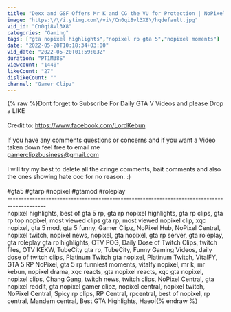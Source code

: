 ```yaml
---
title: "Dexx and GSF Offers Mr K and CG the VU for Protection | NoPixel GTA RP"
image: "https:\/\/i.ytimg.com\/vi\/Cn0qi8vl3X8\/hqdefault.jpg"
vid_id: "Cn0qi8vl3X8"
categories: "Gaming"
tags: ["gta nopixel highlights","nopixel rp gta 5","nopixel moments"]
date: "2022-05-20T10:18:34+03:00"
vid_date: "2022-05-20T01:59:03Z"
duration: "PT1M38S"
viewcount: "1440"
likeCount: "27"
dislikeCount: ""
channel: "Gamer Clipz"
---
```

{% raw %}Dont forget to Subscribe For Daily GTA V Videos and please Drop a LIKE <br /><br />Credit to:  <a rel="nofollow" target="blank" href="https://www.facebook.com/LordKebun">https://www.facebook.com/LordKebun</a><br /><br />If you have any comments questions or concerns and if you want a Video taken down feel free to email me <br />gamerclipzbusiness@gmail.com<br /><br />I will try my best to delete all the cringe comments, bait comments and also the ones showing hate ooc for no reason. :)<br /><br />#gta5 #gtarp #nopixel #gtamod #roleplay<br />--------------------------------------------------------------------------------------------<br />nopixel highlights, best of gta 5 rp, gta rp nopixel highlights, gta rp clips,  gta rp top nopixel, most viewed clips gta rp, most viewed nopixel clip, xqc nopixel, gta 5 mod, gta 5 funny, Gamer Clipz, NoPixel Hub, NoPixel Central, nopixel twitch, nopixel news, nopixel, gta nopixel, gta rp server, gta roleplay, gta roleplay gta rp highlights, OTV POG, Daily Dose of Twitch Clips, twitch files, OTV KEKW, TubeCity gta rp, TubeCity, Funny Gaming Videos, daily dose of twitch clips, Platinum Twitch gta nopixel, Platinum Twitch, VitalFY, GTA 5 RP NoPixel, gta 5 rp funniest moments, vitalfy nopixel, mr k, mr kebun, nopixel drama, xqc reacts, gta nopixel reacts, xqc gta nopixel, nopixel clips, Chang Gang, twitch news, twitch clips, NoPixel Central, gta nopixel reddit, gta nopixel gamer clipz, nopixel central, nopixel twitch, NoPixel Central, Spicy rp clips, RP Central, rpcentral, best of nopixel, rp central, Mandem central, Best GTA Highlights, Haeo!{% endraw %}
